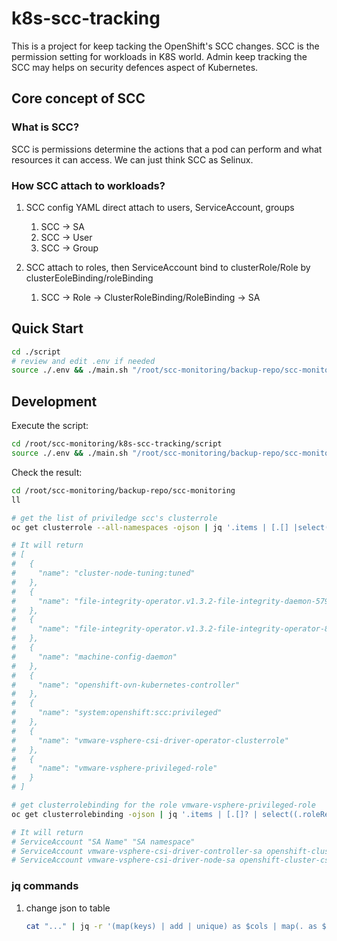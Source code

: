# k8s-scc-tracking #
This is a project for keep tacking the OpenShift's SCC changes.
SCC is the permission setting for workloads in K8S world.
Admin keep tracking the SCC may helps on security defences aspect of Kubernetes.

## Core concept of SCC ##

### What is SCC? ###

SCC is permissions determine the actions that a pod can perform and what resources it can access.
We can just think SCC as Selinux.

### How SCC attach to workloads? ###

1. SCC config YAML direct attach to users, ServiceAccount, groups
    1. SCC -> SA
    2. SCC -> User
    3. SCC -> Group

2. SCC attach to roles, then ServiceAccount bind to clusterRole/Role by clusterEoleBinding/roleBinding
    1. SCC -> Role -> ClusterRoleBinding/RoleBinding -> SA

## Quick Start ##

``` sh
cd ./script
# review and edit .env if needed
source ./.env && ./main.sh "/root/scc-monitoring/backup-repo/scc-monitoring/"
```

## Development ##

Execute the script:
``` sh
cd /root/scc-monitoring/k8s-scc-tracking/script
source ./.env && ./main.sh "/root/scc-monitoring/backup-repo/scc-monitoring/"
```

Check the result:
``` sh
cd /root/scc-monitoring/backup-repo/scc-monitoring
ll

# get the list of priviledge scc's clusterrole
oc get clusterrole --all-namespaces -ojson | jq '.items | [.[] |select(.rules[]?.resourceNames[]?=="privileged")] | [.[] | {name: .metadata.name}]'

# It will return
# [
#   {
#     "name": "cluster-node-tuning:tuned"
#   },
#   {
#     "name": "file-integrity-operator.v1.3.2-file-integrity-daemon-5799d9948"
#   },
#   {
#     "name": "file-integrity-operator.v1.3.2-file-integrity-operator-8989b4ccd"
#   },
#   {
#     "name": "machine-config-daemon"
#   },
#   {
#     "name": "openshift-ovn-kubernetes-controller"
#   },
#   {
#     "name": "system:openshift:scc:privileged"
#   },
#   {
#     "name": "vmware-vsphere-csi-driver-operator-clusterrole"
#   },
#   {
#     "name": "vmware-vsphere-privileged-role"
#   }
# ]

# get clusterrolebinding for the role vmware-vsphere-privileged-role
oc get clusterrolebinding -ojson | jq '.items | [.[]? | select((.roleRef.name=="vmware-vsphere-privileged-role") and (.roleRef.kind=="ClusterRole") )] | [ .[].subjects[]? | select(.kind=="ServiceAccount") ] | (map(keys) | add | unique) as $cols | map(. as $row | $cols | map($row[.])) as $rows |  $rows[] | @csv ' | sed 's/["\/]//g' | sed 's/,/ /g'

# It will return
# ServiceAccount "SA Name" "SA namespace"
# ServiceAccount vmware-vsphere-csi-driver-controller-sa openshift-cluster-csi-drivers
# ServiceAccount vmware-vsphere-csi-driver-node-sa openshift-cluster-csi-drivers
```

### jq commands ###

1. change json to table
    ``` sh
    cat "..." | jq -r '(map(keys) | add | unique) as $cols | map(. as $row | $cols | map($row[.])) as $rows |  $col,$rows[] | @csv '
    ```